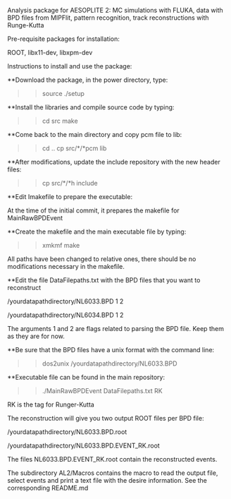  Analysis package for AESOPLITE 2: MC simulations with FLUKA, data with BPD files from MIPFlit, pattern recognition, track reconstructions with Runge-Kutta

Pre-requisite packages for installation:

ROOT, libx11-dev, libxpm-dev

Instructions to install and use the package:

**Download the package, in the power directory, type:

>>source ./setup

**Install the libraries and compile source code by typing:

>>cd src
>>make

**Come back to the main directory and copy pcm file to lib:

>>cd ..
>>cp src/*/*pcm lib

**After modifications, update the include repository with the new header files:

>>cp src/*/*h include


**Edit Imakefile to prepare the executable:

At the time of the initial commit, it prepares the makefile for MainRawBPDEvent

**Create the makefile and the main executable file by typing:

>>xmkmf
>>make

All paths have been changed to relative ones, there should be no modifications necessary in the makefile.

**Edit the file DataFilepaths.txt with the BPD files that you want to reconstruct

/yourdatapathdirectory/NL6033.BPD 1 2

/yourdatapathdirectory/NL6034.BPD 1 2


The arguments 1 and 2 are flags related to parsing the BPD file. Keep them as they are for now. 

**Be sure that the BPD files have a unix format with the command line:

>>dos2unix /yourdatapathdirectory/NL6033.BPD

**Executable file can be found in the main repository:

>>./MainRawBPDEvent DataFilepaths.txt RK

RK is the tag for Runger-Kutta

The reconstruction will give you two output ROOT files per BPD file:

/yourdatapathdirectory/NL6033.BPD.root

/yourdatapathdirectory/NL6033.BPD.EVENT_RK.root

The files NL6033.BPD.EVENT_RK.root contain the reconstructed events.


The subdirectory AL2/Macros contains the macro to read the output file, select events and print a text file with the desire information.
See the corresponding README.md



